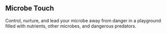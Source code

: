 Microbe Touch
----------------------------
Control, nurture, and lead your microbe away from danger in a playground filled with nutrients, other microbes, and dangerous predators.



